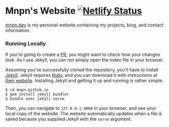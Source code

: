 # Mnpn's Website [![Netlify Status](https://api.netlify.com/api/v1/badges/e6f37104-d025-4b17-8699-cb1a2caddd08/deploy-status)](https://app.netlify.com/sites/mnpn/deploys)

[mnpn.dev](https://mnpn.dev/) is my personal website containing my projects, blog, and contact information.

### Running Locally
If you're going to create a [PR](https://github.com/Mnpn/mnpn.github.io/pulls), you might want to check how your changes look. As I use Jekyll, you can not simply open the index file in your browser.

Assuming you've successfully cloned the repository, you'll have to install [Jekyll](https://jekyllrb.com/). Jekyll requires [Ruby](https://www.ruby-lang.org/en/), and you can download it with instructions at [their website](https://www.ruby-lang.org/en/). Installing Jekyll and getting it up and running is rather simple:
```
$ cd mnpn.github.io
$ gem install jekyll bundler
$ bundle exec jekyll serve
```
Then, you can navigate to `127.0.0.1:4000` in your browser, and see your local copy of the website.
The website automatically updates when a file is saved because you supplied Jekyll with the `serve` argument.
